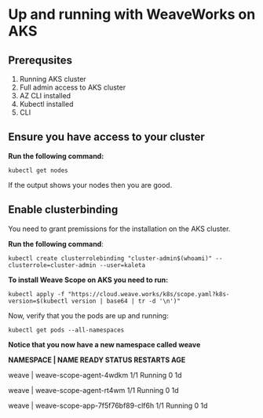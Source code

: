 # Up and running with WeaveWorks on AKS
## Prerequsites
1. Running AKS cluster 
2. Full admin access to AKS cluster
3. AZ CLI installed
4. Kubectl installed
5. CLI

## Ensure you have access to your cluster

__Run the following command:__<p>`kubectl get nodes`

If the output shows your nodes then you are good.

## Enable clusterbinding
You need to grant premissions for the installation on the AKS cluster.

__Run the following command__: <p>
`kubectl create clusterrolebinding "cluster-admin$(whoami)" --clusterrole=cluster-admin --user=kaleta`

__To install Weave Scope on AKS you need to run:__

`kubectl apply -f "https://cloud.weave.works/k8s/scope.yaml?k8s-version=$(kubectl version | base64 | tr -d '\n')"`

Now, verify that you the pods are up and running:

`kubectl get pods --all-namespaces`

**Notice that you now have a new namespace called weave**<p>

**NAMESPACE   |     NAME                              READY     STATUS    RESTARTS   AGE**<p>
weave         |     weave-scope-agent-4wdkm           1/1      Running    0          1d<p>
weave         |     weave-scope-agent-rt4wm           1/1      Running    0          1d<p>
weave         |     weave-scope-app-7f5f76bf89-clf6h  1/1      Running   0           1d<p>


